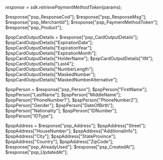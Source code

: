 $response = sdk.retrievePaymentMethodToken($params);

$response["psp_ResponseCod"];
$response["psp_ResponseMsg"];
$response["psp_MerchantId"];
$response["psp_PaymentMethodToken"];
$response["psp_Product"];

$pspCardOutputDetails = $response["psp_CardOutputDetails"];
$pspCardOutputDetails["ExpirationDate"];
$pspCardOutputDetails["ExpirationYear"];
$pspCardOutputDetails["ExpirationMonth"];
$pspCardOutputDetails["HolderName"];
$pspCardOutputDetails["IIN"];
$pspCardOutputDetails["Last4"];
$pspCardOutputDetails["NumberLength"];
$pspCardOutputDetails["MaskedNumber"];
$pspCardOutputDetails["MaskedNumberAlternative"];

$pspPerson = $response["psp_Person"];
$pspPerson["FirstName"];
$pspPerson["LastName"];
$pspPerson["MiddleName"];
$pspPerson["PhoneNumber1"];
$pspPerson["PhoneNumber2"];
$pspPerson["Gender"];
$pspPerson["DateOfBirth"];
$pspPerson["Nationality"];
$pspPerson["IDNumber"];
$pspPerson["IDType"];

$pspAddress = $response["psp_Address"];
$pspAddress["Street"];
$pspAddress["HouseNumber"];
$pspAddress["AdditionalInfo"];
$pspAddress["City"];
$pspAddress["StateProvince"];
$pspAddress["Country"];
$pspAddress["ZipCode"];
$response["psp_AlreadyUsed"];
$response["psp_CreatedAt"];
$response["psp_UpdatedAt"];
